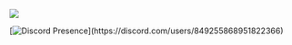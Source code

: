 ![](https://i.pinimg.com/564x/ed/d2/c1/edd2c10b7ca25eafeaa795c91a461689.jpg)

[![Discord Presence](https://lanyard-profile-readme.vercel.app/api/849255868951822366?theme=dark&bg=809ecf&animated=false&borderRadius=30px&idleMessage=Probably%20doing%20something%20else...)](https://discord.com/users/849255868951822366)
